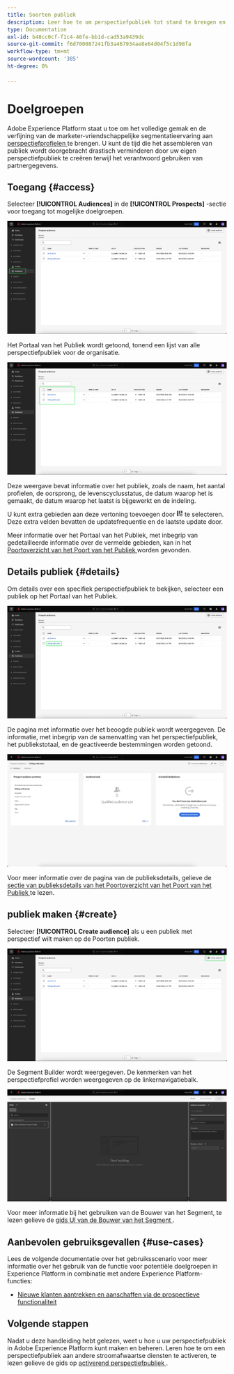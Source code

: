 ```yaml
---
title: Soorten publiek
description: Leer hoe te om perspectiefpubliek tot stand te brengen en te gebruiken om onbekende klanten te richten gebruikend derdeinformatie.
type: Documentation
exl-id: b48cc0cf-f1c4-46fe-bb1d-cad53a9439dc
source-git-commit: f6d700087241fb3a467934ae8e64d04f5c1d98fa
workflow-type: tm+mt
source-wordcount: '385'
ht-degree: 0%

---
```


# Doelgroepen

Adobe Experience Platform staat u toe om het volledige gemak en de verfijning van de marketer-vriendschappelijke segmentatieervaring aan [ perspectiefprofielen ](../../profile/ui/prospect-profile.md) te brengen. U kunt de tijd die het assembleren van publiek wordt doorgebracht drastisch verminderen door uw eigen perspectiefpubliek te creëren terwijl het verantwoord gebruiken van partnergegevens.

## Toegang {#access}

Selecteer **[!UICONTROL Audiences]** in de **[!UICONTROL Prospects]** -sectie voor toegang tot mogelijke doelgroepen.

![ de [!UICONTROL Audiences] knoop wordt benadrukt binnen de [!UICONTROL Prospects] sectie.](../images/types/prospect/prospect-audiences.png)

Het Portaal van het Publiek wordt getoond, tonend een lijst van alle perspectiefpubliek voor de organisatie.

![ het potentiële publiek dat tot de organisatie behoort wordt benadrukt.](../images/types/prospect/browse-audiences.png)

Deze weergave bevat informatie over het publiek, zoals de naam, het aantal profielen, de oorsprong, de levenscyclusstatus, de datum waarop het is gemaakt, de datum waarop het laatst is bijgewerkt en de indeling.

U kunt extra gebieden aan deze vertoning toevoegen door ![ het pictogram van het filterattribuut ](/help/images/icons/column-settings.png) te selecteren. Deze extra velden bevatten de updatefrequentie en de laatste update door.

Meer informatie over het Portaal van het Publiek, met inbegrip van gedetailleerde informatie over de vermelde gebieden, kan in het [ Poortoverzicht van het Poort van het Publiek ](../ui/audience-portal.md#list) worden gevonden.

## Details publiek {#details}

Om details over een specifiek perspectiefpubliek te bekijken, selecteer een publiek op het Portaal van het Publiek.

![ een specifiek perspectiefpubliek wordt benadrukt.](../images/types/prospect/select-specific-audience.png)

De pagina met informatie over het beoogde publiek wordt weergegeven. De informatie, met inbegrip van de samenvatting van het perspectiefpubliek, het publiekstotaal, en de geactiveerde bestemmingen worden getoond.

![ de pagina van de vooruitgangspublieksdetails wordt getoond.](../images/types/prospect/audience-details.png)

Voor meer informatie over de pagina van de publieksdetails, gelieve de [ sectie van publieksdetails van het Poortoverzicht van het Poort van het Publiek ](../ui/audience-portal.md#audience-details) te lezen.

## publiek maken {#create}

Selecteer **[!UICONTROL Create audience]** als u een publiek met perspectief wilt maken op de Poorten publiek.

![ de [!UICONTROL Create audience] knoop wordt benadrukt op het potentiële publiek doorbladert pagina.](../images/types/prospect/select-create-audience.png)

De Segment Builder wordt weergegeven. De kenmerken van het perspectiefprofiel worden weergegeven op de linkernavigatiebalk.

![ de Bouwer van het Segment wordt getoond. Merk op dat de enige beschikbare attributen voor de klasse van het Profiel van het Vooruitzicht zijn.](../images/types/prospect/segment-builder.png)

Voor meer informatie bij het gebruiken van de Bouwer van het Segment, te lezen gelieve de [ gids UI van de Bouwer van het Segment ](../ui/segment-builder.md).

## Aanbevolen gebruiksgevallen {#use-cases}

Lees de volgende documentatie over het gebruiksscenario voor meer informatie over het gebruik van de functie voor potentiële doelgroepen in Experience Platform in combinatie met andere Experience Platform-functies:

- [Nieuwe klanten aantrekken en aanschaffen via de prospectieve functionaliteit](../../rtcdp/partner-data/prospecting.md)

## Volgende stappen

Nadat u deze handleiding hebt gelezen, weet u hoe u uw perspectiefpubliek in Adobe Experience Platform kunt maken en beheren. Leren hoe te om een perspectiefpubliek aan andere stroomafwaartse diensten te activeren, te lezen gelieve de gids op [ activerend perspectiefpubliek ](../../destinations/ui/activate-prospect-audiences.md).
